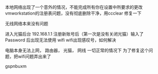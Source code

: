 本地网络出现了一个意外的情况，不能完成所有你在设置中所要求的更改
vmworkstation的注册表问题，没有彻底删除干净，用ccclear 修复一下






无线网络本来没有问题

进入光猫后台 192.168.1.1  注册新账号后（第一次是没有关闭光猫）输入了 Password
后出现无法使用 wifi 
wifi出现感叹号，如何解决

电脑本身无法上网，
路由器， 光猫， 网线 一切正常的情况下
为了修复这个问题，把wifi问题弄出来了

   gspnbuxm